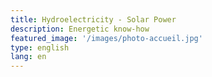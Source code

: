 ```yaml
---
title: Hydroelectricity - Solar Power
description: Energetic know-how
featured_image: '/images/photo-accueil.jpg'
type: english
lang: en
---
```

